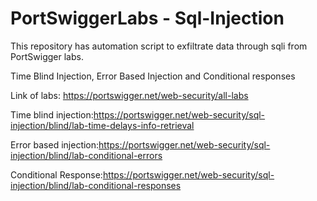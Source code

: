 # PortSwiggerLabs - Sql-Injection

This repository has automation script to exfiltrate data through sqli from PortSwigger labs.

Time Blind Injection, Error Based Injection and Conditional responses

Link of labs: https://portswigger.net/web-security/all-labs

Time blind injection:https://portswigger.net/web-security/sql-injection/blind/lab-time-delays-info-retrieval

Error based injection:https://portswigger.net/web-security/sql-injection/blind/lab-conditional-errors

Conditional Response:https://portswigger.net/web-security/sql-injection/blind/lab-conditional-responses
